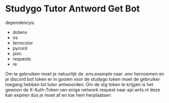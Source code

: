 # Studygo Tutor Antword Get Bot
dependencys:
* dotenv
* os
* termcolor
* pycord
* json
* requests
* re

Om te gebruiken moet je natuurlijk de .env.example naar .env hernoemen en je discord bot token er in gooien
voor de studygo token moet de gebruiker toegang hebben tot tutor antwoorden.
Om de stg token te krijgen is het gewoon de X-Auth-Token van enige network request naar api.wrts.nl deze kan expiren dus je moet af en toe hem herplaatsen
